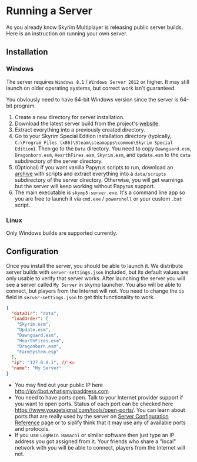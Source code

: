 # Running a Server

As you already know Skyrim Multiplayer is releasing public server builds. Here is an instruction on running your own server.

## Installation

### Windows

The server requires `Windows 8.1` / `Windows Server 2012` or higher. It may still launch on older operating systems, but correct work isn't guaranteed.

You obviously need to have 64-bit Windows version since the server is 64-bit program.

1. Create a new directory for server installation.
2. Download the latest server build from the project's [website](https://skymp.io/).
3. Extract everything into a previously created directory.
4. Go to your Skyrim Special Edition installation directory \(typically, `C:\Program Files (x86)\Steam\steamapps\common\Skyrim Special Edition`\). Then go to the `Data` directory. You need to copy `Dawnguard.esm`, `Dragonborn.esm`, `HearthFires.esm`, `Skyrim.esm`, and `Update.esm` to the `data` subdirectory of the server directory.
5. \(Optional\) If you want vanilla Papyrus scripts to run, download an [archive](https://github.com/skyrim-multiplayer/skymp5-binaries/releases/download/scripts/scripts.7z) with scripts and extract everything into a `data/scripts` subdirectory of the server directory. Otherwise, you will get warnings but the server will keep working without Papyrus support.
6. The main executable is `skymp5-server.exe`. It's a command line app so you are free to launch it via `cmd.exe` / `powershell` or your custom `.bat` script.

### Linux

Only Windows builds are supported currently.

## Configuration

Once you install the server, you should be able to launch it. We distribute server builds with `server-settings.json` included, but its default values are only usable to verify that server works. After launching the server you will see a server called `My Server` in skymp launcher. You also will be able to connect, but players from the Internet will not. You need to change the `ip` field in `server-settings.json` to get this functionality to work.

```json
{
  "dataDir": "data",
  "loadOrder": [
    "Skyrim.esm",
    "Update.esm",
    "Dawnguard.esm",
    "HearthFires.esm",
    "Dragonborn.esm",
    "FarmSystem.esp"
  ],
  "ip": "127.0.0.1", // <=
  "name": "My Server"
}
```

- You may find out your public IP here http://ipv4bot.whatismyipaddress.com
- You need to have ports open. Talk to your Internet provider support if you want to open ports. Status of each port can be checked here https://www.yougetsignal.com/tools/open-ports/. You can learn about ports that are really used by the server on [Server Configuration Reference](docs_server_configuration_reference.md) page or to siplify think that it may use any of available ports and protocols.
- If you use `LogMeIn Hamachi` or similar software then just type an IP address you got assigned from it. Your friends who share a "local" network with you will be able to connect, players from the Internet will not.
